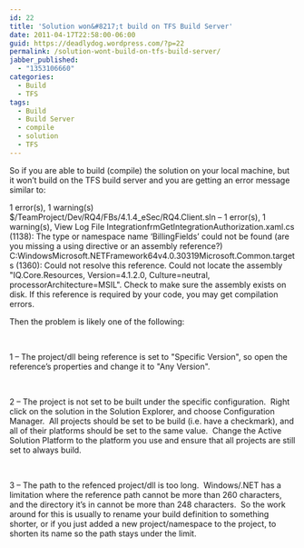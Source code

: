 ```yaml
---
id: 22
title: 'Solution won&#8217;t build on TFS Build Server'
date: 2011-04-17T22:58:00-06:00
guid: https://deadlydog.wordpress.com/?p=22
permalink: /solution-wont-build-on-tfs-build-server/
jabber_published:
  - "1353106660"
categories:
  - Build
  - TFS
tags:
  - Build
  - Build Server
  - compile
  - solution
  - TFS
---
```

So if you are able to build (compile) the solution on your local machine, but it won&#8217;t build on the TFS build server and you are getting an error message similar to:

1 error(s), 1 warning(s)
$/TeamProject/Dev/RQ4/FBs/4.1.4_eSec/RQ4.Client.sln &#8211; 1 error(s), 1 warning(s), View Log File
IntegrationfrmGetIntegrationAuthorization.xaml.cs (1138): The type or namespace name &#8216;BillingFields&#8217; could not be found (are you missing a using directive or an assembly reference?)
C:WindowsMicrosoft.NETFramework64v4.0.30319Microsoft.Common.targets (1360): Could not resolve this reference. Could not locate the assembly "IQ.Core.Resources, Version=4.1.2.0, Culture=neutral, processorArchitecture=MSIL". Check to make sure the assembly exists on disk. If this reference is required by your code, you may get compilation errors.

Then the problem is likely one of the following:

&#160;

1 &#8211; The project/dll being reference is set to "Specific Version", so open the reference&#8217;s properties and change it to "Any Version".

&#160;

2 &#8211; The project is not set to be built under the specific configuration.&#160; Right click on the solution in the Solution Explorer, and choose Configuration Manager.&#160; All projects should be set to be build (i.e. have a checkmark), and all of their platforms should be set to the same value.&#160; Change the Active Solution Platform to the platform you use and ensure that all projects are still set to always build.

&#160;

3 &#8211; The path to the refenced project/dll is too long.&#160; Windows/.NET has a limitation where the reference path cannot be more than 260 characters, and the directory it&#8217;s in cannot be more than 248 characters.&#160; So the work around for this is usually to rename your build definition to something shorter, or if you just added a new project/namespace to the project, to shorten its name so the path stays under the limit.
